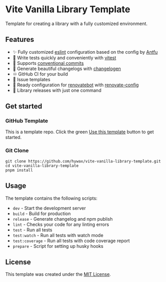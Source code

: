 # Vite Vanilla Library Template

Template for creating a library with a fully customized environment.

## Features

* ✨ Fully customized [eslint](https://eslint.org/) configuration based on the config by [Antfu](https://github.com/antfu/eslint-config)
* 🧪 Write tests quickly and conveniently with [vitest](https://vitest.dev/)
* 🤝 Supports [conventional commits](https://www.conventionalcommits.org/)
* 💅 Generate beautiful changelogs with [changelogen](https://github.com/unjs/changelogen)
* ♾️ GitHub CI for your build
* 📢 Issue templates
* 🤖 Ready configuration for [renovatebot](https://github.com/apps/renovate) with [renovate-config](https://github.com/hywax/renovate-config)
* 🚀 Library releases with just one command

## Get started

### GitHub Template

This is a template repo. Click the green [Use this template](https://github.com/hywax/vite-vanilla-library-template/generate) button to get started.

### Git Clone

```shell
git clone https://github.com/hywax/vite-vanilla-library-template.git
cd vite-vanilla-library-template
pnpm install
```

## Usage

The template contains the following scripts:

* `dev` - Start the development server
* `build` - Build for production
* `release` - Generate changelog and npm publish
* `lint` - Checks your code for any linting errors
* `test` - Run all tests
* `test:watch` - Run all tests with watch mode
* `test:coverage` - Run all tests with code coverage report
* `prepare` - Script for setting up husky hooks

## License

This template was created under the [MIT License](LICENSE).
